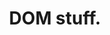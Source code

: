 ---
layout: page.njk
title: DOM stuff.
permalink: false
eleventyExcludeFromCollections: true
eleventyNavigation:
  key: DOM
---